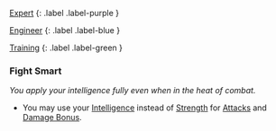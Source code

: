 
[Expert](Game/Progress#Expert)
{: .label .label-purple }

[Engineer](Game/Engineer)
{: .label .label-blue }

[Training](Game/Progress#Training)
{: .label .label-green }
### Fight Smart
*You apply your intelligence fully even when in the heat of combat.*
* You may use your [Intelligence](Game/Core/Intelligence) instead of [Strength](Game/Core/Strength) for [Attacks](Game/Core/Attacks) and [Damage Bonus](Game/Core/Weapons#Damage%20Bonus).

